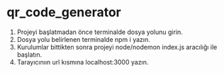 # qr_code_generator

1) Projeyi başlatmadan önce terminalde dosya yolunu girin.
2) Dosya yolu belirlenen terminalde npm i yazın.
3) Kurulumlar bittikten sonra projeyi node/nodemon index.js aracılığı ile başlatın.
4) Tarayıcınıın url kısmına localhost:3000 yazın.
